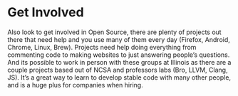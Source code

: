 
# Get Involved
Also look to get involved in Open Source, there are plenty of projects out there that need help and you use many of them every day (Firefox, Android, Chrome, Linux, Brew). 
Projects need help doing everything from commenting code to making websites to just answering people’s questions. And its possible to work in person with these groups at 
Illinois as there are a couple projects based out of NCSA and professors labs (Bro, LLVM, Clang, JS).  It’s a great way to learn to develop stable code with many other people, and is a huge plus for companies when hiring.
